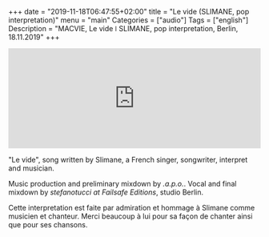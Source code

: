 
+++
date = "2019-11-18T06:47:55+02:00"
title = "Le vide (SLIMANE, pop interpretation)"
menu = "main"
Categories = ["audio"]
Tags = ["english"]
Description = "MACVIE, Le vide  ǀ  SLIMANE, pop interpretation, Berlin, 18.11.2019"
+++


<iframe width="100%" height="200" scrolling="no" frameborder="no" allow="autoplay" src="https://w.soundcloud.com/player/?url=https%3A//api.soundcloud.com/tracks/716502784&color=%2300ff6a&auto_play=false&hide_related=false&show_comments=true&show_user=true&show_reposts=false&show_teaser=true&visual=true"></iframe>


"Le vide", song written by Slimane, a French singer, songwriter, interpret and musician.


Music production and preliminary mixdown by _.a.p.o._. Vocal and final mixdown by _stefanotucci at Failsafe Editions_, studio Berlin.


Cette interpretation est faite par admiration et hommage à Slimane comme musicien et chanteur.
Merci beaucoup à lui pour sa façon de chanter ainsi que pour ses chansons.
